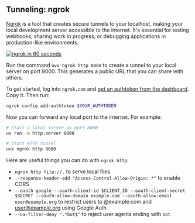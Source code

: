 ## Tunneling: ngrok

[Ngrok](https://ngrok.com/) is a tool that creates secure tunnels to your localhost, making your local development server accessible to the internet. It's essential for testing webhooks, sharing work in progress, or debugging applications in production-like environments.

[![ngrok in 60 seconds](https://i.ytimg.com/vi_webp/dfMdLGZLXSg/sddefault.webp)](https://youtu.be/dfMdLGZLXSg)

Run the command `uvx ngrok http 8000` to create a tunnel to your local server on port 8000. This generates a public URL that you can share with others.

To get started, log into `ngrok.com` and [get an authtoken from the dashboard](https://dashboard.ngrok.com/get-started/your-authtoken). Copy it. Then run:

```bash
ngrok config add-authtoken $YOUR_AUTHTOKEN
```

Now you can forward any local port to the internet. For example:

```bash
# Start a local server on port 8000
uv run -m http.server 8000

# Start HTTP tunnel
uvx ngrok http 8000
```

Here are useful things you can do with `ngrok http`:

- `ngrok http file://.` to serve local files
- `--response-header-add "Access-Control-Allow-Origin: *"` to enable CORS
- `--oauth google --oauth-client-id $CLIENT_ID --oauth-client-secret $SECRET --oauth-allow-domain example.com --oauth-allow-email user@example.org` to restrict users to @example.com and user@example.org using Google Auth
- `--ua-filter-deny ".*bot$"` to reject user agents ending with `bot`
